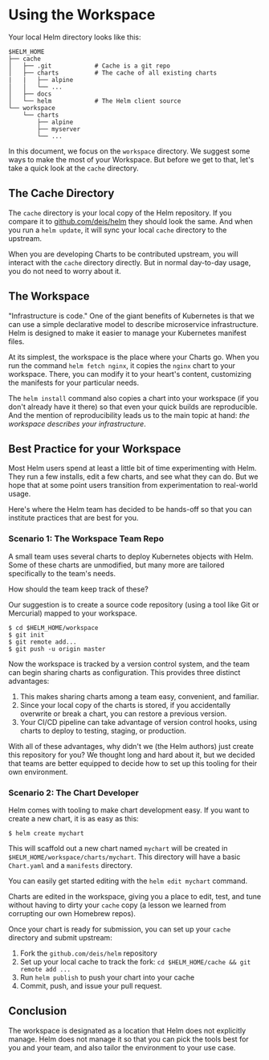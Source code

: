# Using the Workspace

Your local Helm directory looks like this:

```
$HELM_HOME
├── cache
│   ├── .git            # Cache is a git repo
│   ├── charts          # The cache of all existing charts
|   |   ├── alpine
│   │   └── ...
│   ├── docs
│   └── helm            # The Helm client source
└── workspace
    └── charts
        ├── alpine
        ├── myserver
        └── ...
```

In this document, we focus on the `workspace` directory. We suggest some ways to make the most of your Workspace. But before we get to that, let's take a quick look at the `cache` directory.

## The Cache Directory

The `cache` directory is your local copy of the Helm repository. If you compare it to [github.com/deis/helm](github.com/deis/helm) they should look the same. And when you run a `helm update`, it will sync your local `cache` directory to the upstream.

When you are developing Charts to be contributed upstream, you will interact with the `cache` directory directly. But in normal day-to-day usage, you do not need to worry about it.

## The Workspace

"Infrastructure is code." One of the giant benefits of Kubernetes is that we can use a simple declarative model to describe microservice infrastructure. Helm is designed to make it easier to manage your Kubernetes manifest files.

At its simplest, the workspace is the place where your Charts go. When you run the command `helm fetch nginx`, it copies the `nginx` chart to your workspace. There, you can modify it to your heart's content, customizing the manifests for your particular needs.

The `helm install` command also copies a chart into your workspace (if you don't already have it there) so that even your quick builds are reproducible. And the mention of reproducibility leads us to the main topic at hand: _the workspace describes your infrastructure_.

## Best Practice for your Workspace

Most Helm users spend at least a little bit of time experimenting with Helm. They run a few installs, edit a few charts, and see what they can do. But we hope that at some point users transition from experimentation to real-world usage.

Here's where the Helm team has decided to be hands-off so that you can institute practices that are best for you.

### Scenario 1: The Workspace Team Repo

A small team uses several charts to deploy Kubernetes objects with Helm. Some of these charts are unmodified, but many more are tailored specifically to the team's needs.

How should the team keep track of these?

Our suggestion is to create a source code repository (using a tool like Git or Mercurial) mapped to your workspace.

```
$ cd $HELM_HOME/workspace
$ git init
$ git remote add...
$ git push -u origin master
```

Now the workspace is tracked by a version control system, and the team can begin sharing charts as configuration. This provides three distinct advantages:

1. This makes sharing charts among a team easy, convenient, and familiar.
2. Since your local copy of the charts is stored, if you accidentally overwrite or break a chart, you can restore a previous version.
3. Your CI/CD pipeline can take advantage of version control hooks, using charts to deploy to testing, staging, or production.

With all of these advantages, why didn't we (the Helm authors) just create this repository for you? We thought long and hard about it, but we decided that teams are better equipped to decide how to set up this tooling for their own environment.

### Scenario 2: The Chart Developer

Helm comes with tooling to make chart development easy. If you want to create a new chart, it is as easy as this:

```
$ helm create mychart
```

This will scaffold out a new chart named `mychart` will be created in `$HELM_HOME/workspace/charts/mychart`. This directory will have a basic `Chart.yaml` and a `manifests` directory.

You can easily get started editing with the `helm edit mychart` command.

Charts are edited in the workspace, giving you a place to edit, test, and tune without having to dirty your `cache` copy (a lesson we learned from corrupting our own Homebrew repos).

Once your chart is ready for submission, you can set up your `cache` directory and submit upstream:

1. Fork the `github.com/deis/helm` repository
2. Set up your local cache to track the fork: `cd $HELM_HOME/cache && git remote add ...`
3. Run `helm publish` to push your chart into your cache
4. Commit, push, and issue your pull request.

## Conclusion

The workspace is designated as a location that Helm does not explicitly manage. Helm does not manage it so that you can pick the tools best for you and your team, and also tailor the environment to your use case.